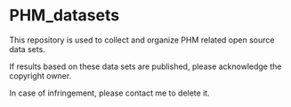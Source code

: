 # PHM_datasets
This repository is used to collect and organize PHM related open source data sets.

If results based on these data sets are published, please acknowledge the copyright owner.

In case of infringement, please contact me to delete it.
